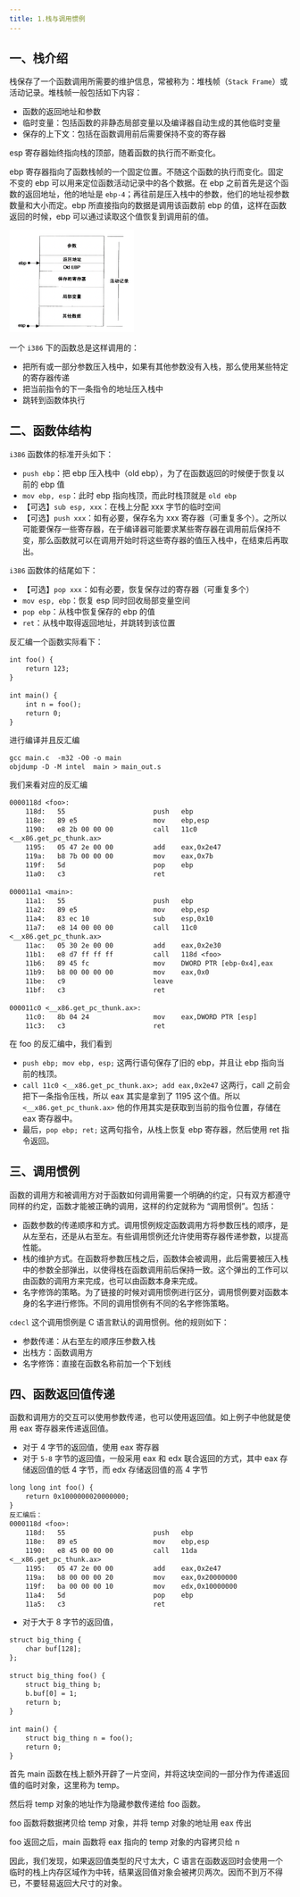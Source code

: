 ```yaml
---
title: 1.栈与调用惯例
---
```


## 一、栈介绍

栈保存了一个函数调用所需要的维护信息，常被称为：堆栈帧（`Stack Frame`）或活动记录。堆栈帧一般包括如下内容：

- 函数的返回地址和参数
- 临时变量：包括函数的非静态局部变量以及编译器自动生成的其他临时变量
- 保存的上下文：包括在函数调用前后需要保持不变的寄存器

esp 寄存器始终指向栈的顶部，随着函数的执行而不断变化。

ebp 寄存器指向了函数栈帧的一个固定位置。不随这个函数的执行而变化。固定不变的 ebp 可以用来定位函数活动记录中的各个数据。在 ebp 之前首先是这个函数的返回地址，他的地址是 `ebp-4`；再往前是压入栈中的参数，他们的地址视参数数量和大小而定。ebp 所直接指向的数据是调用该函数前 ebp 的值，这样在函数返回的时候，ebp 可以通过读取这个值恢复到调用前的值。

<img src="./image/函数的栈帧.png" style="zoom:50%;" />

一个 `i386` 下的函数总是这样调用的：

- 把所有或一部分参数压入栈中，如果有其他参数没有入栈，那么使用某些特定的寄存器传递
- 把当前指令的下一条指令的地址压入栈中
- 跳转到函数体执行

## 二、函数体结构

`i386` 函数体的标准开头如下：

- `push ebp`：把 ebp 压入栈中（old ebp），为了在函数返回的时候便于恢复以前的 ebp 值
- `mov ebp, esp`：此时 ebp 指向栈顶，而此时栈顶就是 `old ebp`
- 【可选】`sub esp, xxx`：在栈上分配 xxx 字节的临时空间
- 【可选】`push xxx`：如有必要，保存名为 xxx 寄存器（可重复多个）。之所以可能要保存一些寄存器，在于编译器可能要求某些寄存器在调用前后保持不变，那么函数就可以在调用开始时将这些寄存器的值压入栈中，在结束后再取出。

`i386` 函数体的结尾如下：

- 【可选】`pop xxx`：如有必要，恢复保存过的寄存器（可重复多个）
- `mov esp, ebp`：恢复 esp 同时回收局部变量空间
- `pop ebp`：从栈中恢复保存的 ebp 的值
- `ret`：从栈中取得返回地址，并跳转到该位置

反汇编一个函数实际看下：

```
int foo() {
    return 123;
}

int main() {
    int n = foo();
    return 0;
}
```

进行编译并且反汇编

```
gcc main.c  -m32 -O0 -o main
objdump -D -M intel  main > main_out.s
```

我们来看对应的反汇编

```
0000118d <foo>:
    118d:	55                   	push   ebp
    118e:	89 e5                	mov    ebp,esp
    1190:	e8 2b 00 00 00       	call   11c0 <__x86.get_pc_thunk.ax>
    1195:	05 47 2e 00 00       	add    eax,0x2e47
    119a:	b8 7b 00 00 00       	mov    eax,0x7b
    119f:	5d                   	pop    ebp
    11a0:	c3                   	ret    

000011a1 <main>:
    11a1:	55                   	push   ebp
    11a2:	89 e5                	mov    ebp,esp
    11a4:	83 ec 10             	sub    esp,0x10
    11a7:	e8 14 00 00 00       	call   11c0 <__x86.get_pc_thunk.ax>
    11ac:	05 30 2e 00 00       	add    eax,0x2e30
    11b1:	e8 d7 ff ff ff       	call   118d <foo>
    11b6:	89 45 fc             	mov    DWORD PTR [ebp-0x4],eax
    11b9:	b8 00 00 00 00       	mov    eax,0x0
    11be:	c9                   	leave  
    11bf:	c3                   	ret    

000011c0 <__x86.get_pc_thunk.ax>:
    11c0:	8b 04 24             	mov    eax,DWORD PTR [esp]
    11c3:	c3                   	ret    
```

在 foo 的反汇编中，我们看到

- `push ebp; mov ebp, esp;` 这两行语句保存了旧的 ebp，并且让 ebp 指向当前的栈顶。
- `call 11c0 <__x86.get_pc_thunk.ax>; add eax,0x2e47` 这两行，call 之前会把下一条指令压栈，所以 eax 其实是拿到了 1195 这个值。所以 `<__x86.get_pc_thunk.ax>` 他的作用其实是获取到当前的指令位置，存储在 eax 寄存器中。
- 最后，`pop ebp; ret;` 这两句指令，从栈上恢复 ebp 寄存器，然后使用 ret 指令返回。

## 三、调用惯例

函数的调用方和被调用方对于函数如何调用需要一个明确的约定，只有双方都遵守同样的约定，函数才能被正确的调用，这样的约定就称为 “调用惯例”。包括：

- 函数参数的传递顺序和方式。调用惯例规定函数调用方将参数压栈的顺序，是从左至右，还是从右至左。有些调用惯例还允许使用寄存器传递参数，以提高性能。
- 栈的维护方式。在函数将参数压栈之后，函数体会被调用，此后需要被压入栈中的参数全部弹出，以使得栈在函数调用前后保持一致。这个弹出的工作可以由函数的调用方来完成，也可以由函数本身来完成。
- 名字修饰的策略。为了链接的时候对调用惯例进行区分，调用惯例要对函数本身的名字进行修饰。不同的调用惯例有不同的名字修饰策略。

`cdecl` 这个调用惯例是 C 语言默认的调用惯例。他的规则如下：

- 参数传递：从右至左的顺序压参数入栈
- 出栈方：函数调用方
- 名字修饰：直接在函数名称前加一个下划线

## 四、函数返回值传递

函数和调用方的交互可以使用参数传递，也可以使用返回值。如上例子中他就是使用 eax 寄存器来传递返回值。

- 对于 4 字节的返回值，使用 eax 寄存器
- 对于 `5-8` 字节的返回值，一般采用 eax 和 edx 联合返回的方式，其中 eax 存储返回值的低 4 字节，而 edx 存储返回值的高 4 字节

```
long long int foo() {
    return 0x1000000020000000;
}
反汇编后：
0000118d <foo>:
    118d:	55                   	push   ebp
    118e:	89 e5                	mov    ebp,esp
    1190:	e8 45 00 00 00       	call   11da <__x86.get_pc_thunk.ax>
    1195:	05 47 2e 00 00       	add    eax,0x2e47
    119a:	b8 00 00 00 20       	mov    eax,0x20000000
    119f:	ba 00 00 00 10       	mov    edx,0x10000000
    11a4:	5d                   	pop    ebp
    11a5:	c3                   	ret   
```

- 对于大于 8 字节的返回值，

```
struct big_thing {
    char buf[128];
};

struct big_thing foo() {
    struct big_thing b;
    b.buf[0] = 1;
    return b;
}

int main() {
    struct big_thing n = foo();
    return 0;
}
```

首先 main 函数在栈上额外开辟了一片空间，并将这块空间的一部分作为传递返回值的临时对象，这里称为 temp。

然后将 temp 对象的地址作为隐藏参数传递给 foo 函数。

foo 函数将数据拷贝给 temp 对象，并将 temp 对象的地址用 eax 传出

foo 返回之后，main 函数将 eax 指向的 temp 对象的内容拷贝给 n

因此，我们发现，如果返回值类型的尺寸太大，C 语言在函数返回时会使用一个临时的栈上内存区域作为中转，结果返回值对象会被拷贝两次。因而不到万不得已，不要轻易返回大尺寸的对象。
